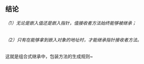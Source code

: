 ## 结论


###### （1）无论是嵌入值还是嵌入指针，值接收者方法始终能够被继承；
###### （2）只有在能够拿到嵌入对象的地址时，才能继承指针接收者方法。

这就是组合式继承中，包装方法的生成规则~